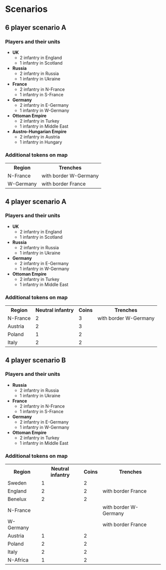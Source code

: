 # Scenarios

## 6 player scenario A

### Players and their units

* **UK**
    * 2 infantry in England
    * 1 infantry in Scotland
* **Russia**
    * 2 infantry in Russia
    * 1 infantry in Ukraine
* **France**
    * 2 infantry in N-France
    * 1 infantry in S-France
* **Germany**
    * 2 infantry in E-Germany
    * 1 infantry in W-Germany
* **Ottoman Empire**
    * 2 infantry in Turkey
    * 1 infantry in Middle East
* **Austro-Hungarian Empire**
    * 2 infantry in Austria
    * 1 infantry in Hungary

### Additional tokens on map

<table>
  <tr>
    <th>Region</th>
    <th>Trenches</th>
  </tr>
  <tr>
    <td>N-France</td>
    <td>with border W-Germany</td>
  </tr>
  <tr>
    <td>W-Germany</td>
    <td>with border France</td>
  </tr>
</table>

## 4 player scenario A

### Players and their units

* **UK**
    * 2 infantry in England
    * 1 infantry in Scotland
* **Russia**
    * 2 infantry in Russia
    * 1 infantry in Ukraine
* **Germany**
    * 2 infantry in E-Germany
    * 1 infantry in W-Germany
* **Ottoman Empire**
    * 2 infantry in Turkey
    * 1 infantry in Middle East

### Additional tokens on map

<table>
  <tr>
    <th>Region</th>
    <th>Neutral infantry</th>
    <th>Coins</th>
    <th>Trenches</th>
  </tr>
  <tr>
    <td>N-France</td>
    <td>2</td>
    <td>3</td>
    <td>with border W-Germany</td>
  </tr>
  <tr>
    <td>Austria</td>
    <td>2</td>
    <td>3</td>
    <td></td>
  </tr>
  <tr>
    <td>Poland</td>
    <td>1</td>
    <td>2</td>
    <td></td>
  </tr>
  <tr>
    <td>Italy</td>
    <td>2</td>
    <td>2</td>
    <td></td>
  </tr>
</table>

## 4 player scenario B

### Players and their units

* **Russia**
    * 2 infantry in Russia
    * 1 infantry in Ukraine
* **France**
    * 2 infantry in N-France
    * 1 infantry in S-France
* **Germany**
    * 2 infantry in E-Germany
    * 1 infantry in W-Germany
* **Ottoman Empire**
    * 2 infantry in Turkey
    * 1 infantry in Middle East

### Additional tokens on map

<table>
  <tr>
    <th>Region</th>
    <th>Neutral infantry</th>
    <th>Coins</th>
    <th>Trenches</th>
  </tr>
  <tr>
    <td>Sweden</td>
    <td>1</td>
    <td>2</td>
    <td></td>
  </tr>
  <tr>
    <td>England</td>
    <td>2</td>
    <td>2</td>
    <td>with border France</td>
  </tr>
  <tr>
    <td>Benelux</td>
    <td>2</td>
    <td>2</td>
    <td></td>
  </tr>
  <tr>
    <td>N-France</td>
    <td></td>
    <td></td>
    <td>with border W-Germany</td>
  </tr>
  <tr>
    <td>W-Germany</td>
    <td></td>
    <td></td>
    <td>with border France</td>
  </tr>
  <tr>
    <td>Austria</td>
    <td>1</td>
    <td>2</td>
    <td></td>
  </tr>
  <tr>
    <td>Poland</td>
    <td>2</td>
    <td>2</td>
    <td></td>
  </tr>
  <tr>
    <td>Italy</td>
    <td>2</td>
    <td>2</td>
    <td></td>
  </tr>
  <tr>
    <td>N-Africa</td>
    <td>1</td>
    <td>2</td>
    <td></td>
  </tr>
</table>
